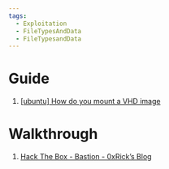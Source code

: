 ```yaml
---
tags:
  - Exploitation
  - FileTypesAndData
  - FileTypesandData
---
```


# Guide

1. [\[ubuntu\] How do you mount a VHD image](https://ubuntuforums.org/showthread.php?t=2299701)

 
# Walkthrough
 
1. [Hack The Box - Bastion - 0xRick’s Blog](https://0xrick.github.io/hack-the-box/bastion/)